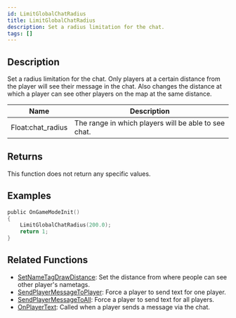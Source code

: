 ```yaml
---
id: LimitGlobalChatRadius
title: LimitGlobalChatRadius
description: Set a radius limitation for the chat.
tags: []
---
```


## Description

Set a radius limitation for the chat. Only players at a certain distance from the player will see their message in the chat. Also changes the distance at which a player can see other players on the map at the same distance.

| Name              | Description                                          |
| ----------------- | ---------------------------------------------------- |
| Float:chat_radius | The range in which players will be able to see chat. |

## Returns

This function does not return any specific values.

## Examples

```c
public OnGameModeInit()
{
    LimitGlobalChatRadius(200.0);
    return 1;
}
```

## Related Functions

- [SetNameTagDrawDistance](SetNameTagDrawDistance): Set the distance from where people can see other player's nametags.
- [SendPlayerMessageToPlayer](SendPlayerMessageToPlayer): Force a player to send text for one player.
- [SendPlayerMessageToAll](SendPlayerMessageToAll): Force a player to send text for all players.
- [OnPlayerText](../callbacks/OnPlayerText): Called when a player sends a message via the chat.
